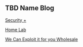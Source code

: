 ## TBD Name Blog

[Security +](Blogs/Blog1-Security+.md)

[Home Lab](Blogs/Blog2-HomeLab.md)

[We Can Exploit it for you Wholesale](Blogs/Blog3-Pentesting.md)


